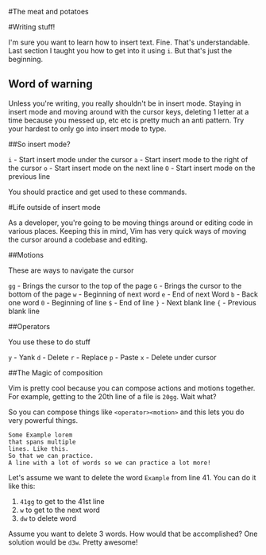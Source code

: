 #The meat and potatoes

#Writing stuff!

I'm sure you want to learn how to insert text. Fine. That's understandable. Last
section I taught you how to get into it using `i`. But that's just the
beginning.

Word of warning
---------------

Unless you're writing, you really shouldn't be in insert mode. Staying in insert
mode and moving around with the cursor keys, deleting 1 letter at a time because
you messed up, etc etc is pretty much an anti pattern. Try your hardest to only
go into insert mode to type.

##So insert mode?

`i` - Start insert mode under the cursor
`a` - Start insert mode to the right of the cursor
`o` - Start insert mode on the next line
`O` - Start insert mode on the previous line

You should practice and get used to these commands.

#Life outside of insert mode

As a developer, you're going to be moving things around or editing code in
various places. Keeping this in mind, Vim has very quick ways of moving the
cursor around a codebase and editing.

##Motions

These are ways to navigate the cursor

`gg` - Brings the cursor to the top of the page
`G` - Brings the cursor to the bottom of the page
`w` - Beginning of next word
`e` - End of next Word
`b` - Back one word
`0` - Beginning of line
`$` - End of line
`}` - Next blank line
`{` - Previous blank line

##Operators

You use these to do stuff

`y` - Yank
`d` - Delete
`r` - Replace
`p` - Paste
`x` - Delete under cursor

##The Magic of composition

Vim is pretty cool because you can compose actions and motions together. For
example, getting to the 20th line of a file is `20gg`. Wait what?

So you can compose things like `<operator><motion>` and this lets you do very
powerful things.

```
Some Example lorem
that spans multiple
lines. Like this.
So that we can practice.
A line with a lot of words so we can practice a lot more!
```

Let's assume we want to delete the word `Example` from line 41. You can do it
like this:

1. `41gg` to get to the 41st line
2. `w` to get to the next word
3. `dw` to delete word

Assume you want to delete 3 words. How would that be accomplished? One solution
would be `d3w`. Pretty awesome!
